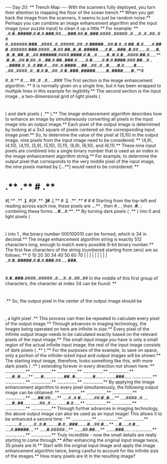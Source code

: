 --- Day 20: ** Trench Map ---
With the scanners fully deployed, you turn their attention to mapping the floor of the ocean trench.**
When you get back the image from the scanners, it seems to just be random noise.** Perhaps you can combine an image enhancement algorithm and the input image (your puzzle input) to clean it up a little.**
For example: **
.**.**#.**#.**.**#####.**#.**#.**#.**###.**##.**.**.**.**.**###.**##.**#.**.**###.**####.**.**#####.**.**#.**.**.**.**#.**.**#.**.**##.**.**##
#.**.**######.**###.**.**.**####.**.**#.**.**#####.**.**##.**.**#.**#####.**.**.**##.**#.**#.**.**#.**##.**.**#.**#.**.**.**.**.**.**#.**###
.**######.**###.**####.**.**.**#.**##.**##.**.**#.**.**#.**.**#####.**.**.**.**.**#.**#.**.**.**.**###.**.**#.**##.**.**.**.**.**.**#.**.**.**.**.**#.**
.**#.**.**#.**.**##.**.**#.**.**.**##.**######.**####.**####.**#.**#.**.**.**#.**.**.**.**.**.**.**#.**.**#.**#.**#.**.**.**####.**##.**#.**.**.**.**.**
.**#.**.**#.**.**.**##.**#.**##.**.**#.**.**.**##.**#.**##.**.**###.**#.**.**.**.**.**.**#.**#.**.**.**.**.**.**.**#.**#.**#.**####.**###.**##.**.**.**#.**.**
.**.**.**####.**#.**.**#.**.**#.**##.**#.**.**.**.**##.**.**#.**####.**.**.**.**##.**.**.**##.**.**#.**.**.**#.**.**.**.**.**.**#.**#.**.**.**.**.**.**.**#.**.**.**.**.**
.**.**##.**.**####.**.**#.**.**.**#.**#.**#.**.**.**##.**.**#.**#.**.**###.**.**#####.**.**.**.**.**.**.**.**#.**.**####.**.**.**.**.**.**#.**.**#

#.**.**#.**
#.**.**.**.**
##.**.**#
.**.**#.**.**
.**.**###
The first section is the
image enhancement algorithm
.** It is normally given on a single line, but it has been wrapped to multiple lines in this example for legibility.** The second section is the
input image
, a two-dimensional grid of
light pixels
(
#
) and
dark pixels
(
.**
).**
The image enhancement algorithm describes how to enhance an image by
simultaneously
converting all pixels in the input image into an output image.** Each pixel of the output image is determined by looking at a 3x3 square of pixels centered on the corresponding input image pixel.** So, to determine the value of the pixel at (5,10) in the output image, nine pixels from the input image need to be considered: ** (4,9), (4,10), (4,11), (5,9), (5,10), (5,11), (6,9), (6,10), and (6,11).** These nine input pixels are combined into a single binary number that is used as an index in the
image enhancement algorithm
string.**
For example, to determine the output pixel that corresponds to the very middle pixel of the input image, the nine pixels marked by
[.**.**.**]
would need to be considered: **
# .** .** # .**
#[.** .** .**].**
#[# .** .**]#
.**[.** # .**].**
.** .** # # #
Starting from the top-left and reading across each row, these pixels are
.**.**.**
, then
#.**.**
, then
.**#.**
; combining these forms
.**.**.**#.**.**.**#.**
.** By turning dark pixels (
.**
) into
0
and light pixels (
#
) into
1
, the binary number
000100010
can be formed, which is
34
in decimal.**
The image enhancement algorithm string is exactly 512 characters long, enough to match every possible 9-bit binary number.** The first few characters of the string (numbered starting from zero) are as follows: **
0         10        20        30
34
40        50        60        70
|         |         |         |
|
|         |         |         |
.**.**#.**#.**.**#####.**#.**#.**#.**###.**##.**.**.**.**.**###.**
#
#.**#.**.**###.**####.**.**#####.**.**#.**.**.**.**#.**.**#.**.**##.**.**##
In the middle of this first group of characters, the character at index 34 can be found: **
#
.** So, the output pixel in the center of the output image should be
#
, a
light pixel
.**
This process can then be repeated to calculate every pixel of the output image.**
Through advances in imaging technology, the images being operated on here are
infinite
in size.**
Every
pixel of the infinite output image needs to be calculated exactly based on the relevant pixels of the input image.** The small input image you have is only a small region of the actual infinite input image; the rest of the input image consists of dark pixels (
.**
).** For the purposes of the example, to save on space, only a portion of the infinite-sized input and output images will be shown.**
The starting input image, therefore, looks something like this, with more dark pixels (
.**
) extending forever in every direction not shown here: **
.**.**.**.**.**.**.**.**.**.**.**.**.**.**.**
.**.**.**.**.**.**.**.**.**.**.**.**.**.**.**
.**.**.**.**.**.**.**.**.**.**.**.**.**.**.**
.**.**.**.**.**.**.**.**.**.**.**.**.**.**.**
.**.**.**.**.**.**.**.**.**.**.**.**.**.**.**
.**.**.**.**.**#.**.**#.**.**.**.**.**.**
.**.**.**.**.**#.**.**.**.**.**.**.**.**.**
.**.**.**.**.**##.**.**#.**.**.**.**.**
.**.**.**.**.**.**.**#.**.**.**.**.**.**.**
.**.**.**.**.**.**.**###.**.**.**.**.**
.**.**.**.**.**.**.**.**.**.**.**.**.**.**.**
.**.**.**.**.**.**.**.**.**.**.**.**.**.**.**
.**.**.**.**.**.**.**.**.**.**.**.**.**.**.**
.**.**.**.**.**.**.**.**.**.**.**.**.**.**.**
.**.**.**.**.**.**.**.**.**.**.**.**.**.**.**
By applying the image enhancement algorithm to every pixel simultaneously, the following output image can be obtained: **
.**.**.**.**.**.**.**.**.**.**.**.**.**.**.**
.**.**.**.**.**.**.**.**.**.**.**.**.**.**.**
.**.**.**.**.**.**.**.**.**.**.**.**.**.**.**
.**.**.**.**.**.**.**.**.**.**.**.**.**.**.**
.**.**.**.**.**##.**##.**.**.**.**.**
.**.**.**.**#.**.**#.**#.**.**.**.**.**
.**.**.**.**##.**#.**.**#.**.**.**.**
.**.**.**.**####.**.**#.**.**.**.**
.**.**.**.**.**#.**.**##.**.**.**.**.**
.**.**.**.**.**.**##.**.**#.**.**.**.**
.**.**.**.**.**.**.**#.**#.**.**.**.**.**
.**.**.**.**.**.**.**.**.**.**.**.**.**.**.**
.**.**.**.**.**.**.**.**.**.**.**.**.**.**.**
.**.**.**.**.**.**.**.**.**.**.**.**.**.**.**
.**.**.**.**.**.**.**.**.**.**.**.**.**.**.**
Through further advances in imaging technology, the above output image can also be used as an input image! This allows it to be enhanced
a second time
: **
.**.**.**.**.**.**.**.**.**.**.**.**.**.**.**
.**.**.**.**.**.**.**.**.**.**.**.**.**.**.**
.**.**.**.**.**.**.**.**.**.**.**.**.**.**.**
.**.**.**.**.**.**.**.**.**.**#.**.**.**.**
.**.**.**.**#.**.**#.**#.**.**.**.**.**
.**.**.**#.**#.**.**.**###.**.**.**
.**.**.**#.**.**.**##.**#.**.**.**.**
.**.**.**#.**.**.**.**.**#.**#.**.**.**
.**.**.**.**#.**#####.**.**.**.**
.**.**.**.**.**#.**#####.**.**.**
.**.**.**.**.**.**##.**##.**.**.**.**
.**.**.**.**.**.**.**###.**.**.**.**.**
.**.**.**.**.**.**.**.**.**.**.**.**.**.**.**
.**.**.**.**.**.**.**.**.**.**.**.**.**.**.**
.**.**.**.**.**.**.**.**.**.**.**.**.**.**.**
Truly incredible - now the small details are really starting to come through.** After enhancing the original input image twice,
35
pixels are lit.**
Start with the original input image and apply the image enhancement algorithm twice, being careful to account for the infinite size of the images.**
How many pixels are lit in the resulting image?